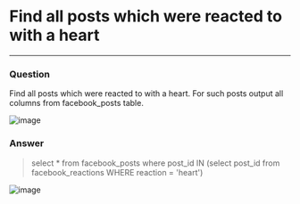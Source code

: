 # Find all posts which were reacted to with a heart

---

### Question

Find all posts which were reacted to with a heart. For such posts output all columns from facebook_posts table.

![image](https://user-images.githubusercontent.com/50389985/227220224-6e3aa8aa-7074-4392-8bf7-c95913d34f71.png)

### Answer

>select * from facebook_posts
>where post_id IN (select post_id from facebook_reactions WHERE reaction = 'heart')

![image](https://user-images.githubusercontent.com/50389985/227220316-c8244640-843e-4293-9b58-df7d9c88a4ed.png)
